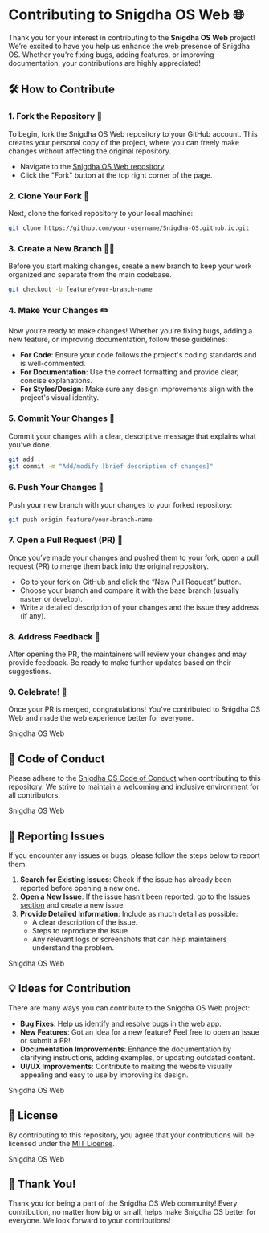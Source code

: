 # Contributing to Snigdha OS Web 🌐

Thank you for your interest in contributing to the **Snigdha OS Web** project! We’re excited to have you help us enhance the web presence of Snigdha OS. Whether you're fixing bugs, adding features, or improving documentation, your contributions are highly appreciated!

## 🛠 How to Contribute

### 1. **Fork the Repository** 🍴

To begin, fork the Snigdha OS Web repository to your GitHub account. This creates your personal copy of the project, where you can freely make changes without affecting the original repository.

- Navigate to the [Snigdha OS Web repository](https://github.com/Snigdha-OS/Snigdha-OS.github.io).
- Click the "Fork" button at the top right corner of the page.

### 2. **Clone Your Fork** 🚀

Next, clone the forked repository to your local machine:

```bash
git clone https://github.com/your-username/Snigdha-OS.github.io.git
```

### 3. **Create a New Branch** 🧑‍💻

Before you start making changes, create a new branch to keep your work organized and separate from the main codebase.

```bash
git checkout -b feature/your-branch-name
```

### 4. **Make Your Changes** ✏️

Now you’re ready to make changes! Whether you're fixing bugs, adding a new feature, or improving documentation, follow these guidelines:

- **For Code**: Ensure your code follows the project's coding standards and is well-commented.
- **For Documentation**: Use the correct formatting and provide clear, concise explanations.
- **For Styles/Design**: Make sure any design improvements align with the project's visual identity.

### 5. **Commit Your Changes** 💾

Commit your changes with a clear, descriptive message that explains what you've done.

```bash
git add .
git commit -m "Add/modify [brief description of changes]"
```

### 6. **Push Your Changes** 🔼

Push your new branch with your changes to your forked repository:

```bash
git push origin feature/your-branch-name
```

### 7. **Open a Pull Request (PR)** 🔄

Once you’ve made your changes and pushed them to your fork, open a pull request (PR) to merge them back into the original repository.

- Go to your fork on GitHub and click the “New Pull Request” button.
- Choose your branch and compare it with the base branch (usually `master` or `develop`).
- Write a detailed description of your changes and the issue they address (if any).

### 8. **Address Feedback** 💬

After opening the PR, the maintainers will review your changes and may provide feedback. Be ready to make further updates based on their suggestions.

### 9. **Celebrate!** 🎉

Once your PR is merged, congratulations! You've contributed to Snigdha OS Web and made the web experience better for everyone.

Snigdha OS Web

## 📝 Code of Conduct

Please adhere to the [Snigdha OS Code of Conduct](https://github.com/Snigdha-OS/Snigdha-OS.github.io/blob/master/CODE_OF_CONDUCT.md) when contributing to this repository. We strive to maintain a welcoming and inclusive environment for all contributors.

Snigdha OS Web

## 🚨 Reporting Issues

If you encounter any issues or bugs, please follow the steps below to report them:

1. **Search for Existing Issues**: Check if the issue has already been reported before opening a new one.
2. **Open a New Issue**: If the issue hasn’t been reported, go to the [Issues section](https://github.com/Snigdha-OS/Snigdha-OS.github.io/issues) and create a new issue.
3. **Provide Detailed Information**: Include as much detail as possible:
   - A clear description of the issue.
   - Steps to reproduce the issue.
   - Any relevant logs or screenshots that can help maintainers understand the problem.

Snigdha OS Web

## 💡 Ideas for Contribution

There are many ways you can contribute to the Snigdha OS Web project:

- **Bug Fixes**: Help us identify and resolve bugs in the web app.
- **New Features**: Got an idea for a new feature? Feel free to open an issue or submit a PR!
- **Documentation Improvements**: Enhance the documentation by clarifying instructions, adding examples, or updating outdated content.
- **UI/UX Improvements**: Contribute to making the website visually appealing and easy to use by improving its design.

Snigdha OS Web

## 📜 License

By contributing to this repository, you agree that your contributions will be licensed under the [MIT License](https://github.com/Snigdha-OS/Snigdha-OS.github.io/blob/master/LICENSE).

Snigdha OS Web

## 🤝 Thank You!

Thank you for being a part of the Snigdha OS Web community! Every contribution, no matter how big or small, helps make Snigdha OS better for everyone. We look forward to your contributions!
